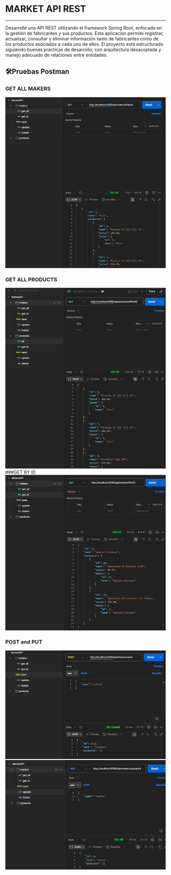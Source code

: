 # MARKET API REST
---
Desarrollé una API REST utilizando el framework Spring Boot, enfocada en la gestión de fabricantes y sus productos. Esta aplicación permite registrar, actualizar, consultar y eliminar información tanto de fabricantes como de los productos asociados a cada uno de ellos. El proyecto está estructurado siguiendo buenas prácticas de desarrollo, con arquitectura desacoplada y manejo adecuado de relaciones entre entidades.

## 🛠Pruebas Postman
### GET ALL MAKERS
![getAll](src/main/resources/static/getAll.PNG)
### GET ALL PRODUCTS
![getAllproducts](src/main/resources/static/getAllProducts.PNG)
###GET BY ID
![getByID](src/main/resources/static/getByID.PNG)

### POST and PUT
![POST](src/main/resources/static/saveMaker.PNG)
![PUT](src/main/resources/static/update.PNG)
